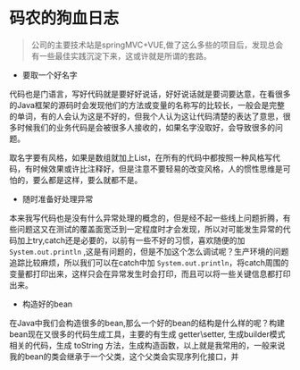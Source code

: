 # 码农的狗血日志

> 公司的主要技术站是springMVC+VUE,做了这么多些的项目后，发现总会有一些最佳实践沉淀下来，这或许就是所谓的套路。

* 要取一个好名字

代码也是门语言，写好代码就是要好好说话，好好说话就是要词要达意，在看很多的Java框架的源码时会发现他们的方法或变量的名称写的比较长，一般会是完整的单词，有的人会认为这是不好的，但我个人认为这让代码清楚的表达了意思，很多时候我们的业务代码是会被很多人接收的，如果名字没取好，会导致很多的问题。

取名字要有风格，如果是数组就加上List，在所有的代码中都按照一种风格写代码，有时候效果或许比注释好，但是注意不要轻易的改变风格，人的惯性思维是可怕的，要么都是这样，要么就都不是。

* 随时准备好处理异常

本来我写代码也是没有什么异常处理的概念的，但是经不起一些线上问题折腾，有些问题这又在测试的覆盖面宽泛到一定程度时才会发现，所以对可能发生异常的代码加上try,catch还是必要的，以前有一些不好的习惯，喜欢随便的加`System.out.println` ,这是有问题的，但是不加这个怎么调试呢？生产环境的问题追踪比较麻烦，所以我们可以在catch中加 `System.out.println`，将catch周围的变量都打印出来，这样只会在异常发生时会打印，而且可以将一些关键信息都打印出来。

* 构造好的bean

在Java中我们会构造很多的bean,那么一个好的bean的结构是什么样的呢？构建bean现在又很多的代码生成工具，主要的有生成 getter\setter, 生成builder模式相关的代码，生成 toString 方法，生成构造函数，以上就是我常用的，一般来说我的bean的类会继承于一个父类，这个父类会实现序列化接口，并

